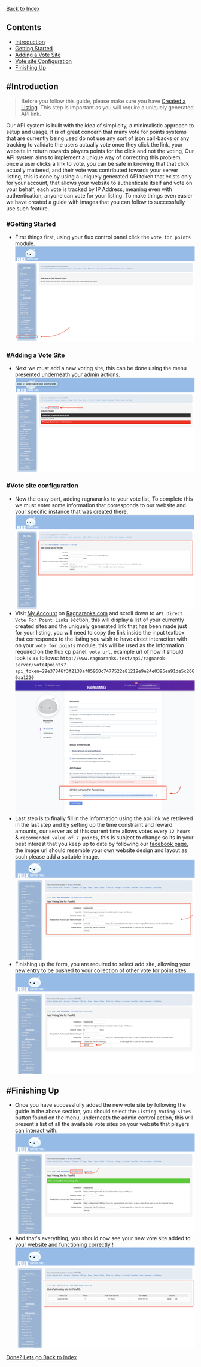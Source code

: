 [Back to Index](./index.html)

## Contents
- [Introduction](#introduction)
- [Getting Started](#getting-started)
- [Adding a Vote Site](#adding-a-vote-site)
- [Vote site Configuration](#vote-site-configuration)
- [Finishing Up](#finishing-up)

## #Introduction

> Before you follow this guide, please make sure you have [Created a Listing](./listing.html).
> This step is important as you will require a uniquely generated API link.

Our API system is built with the idea of simplicity, a minimalistic approach to setup and usage, it is of great concern that many vote for points systems that are currently being used do not use any sort of json call-backs or any tracking to validate the users actually vote once they click the link, your website in return rewards players points for the click and not the voting, Our API system aims to implement a unique way of correcting this problem, once a user clicks a link to vote, you can be safe in knowing that that click actually mattered, and their vote was contributed towards your server listing, this is done by using a uniquely generated API token that exists only for your account, that allows your website to authenticate itself and vote on your behalf, each vote is tracked by IP Address, meaning even with authentication, anyone can vote for your listing. To make things even easier we have created a guide with images that you can follow to successfully use such feature.

### #Getting Started
- First things first, using your flux control panel click the `vote for points` module. ![alt text](./images/v4p/step1.png "Step 1: Clicking the vote for points module.")

### #Adding a Vote Site
- Next we must add a new voting site, this can be done using the menu presented underneath your admin actions. ![alt text](./images/v4p/step2.png "Step 2: Select add new voting site.")

### #Vote site configuration
- Now the easy part, adding ragnaranks to your vote list, To complete this we must enter some information that corresponds to our website and your specific instance that was created there. ![alt text](./images/v4p/step3.png "Step 3: Viewing the form.")
- Visit [My Account](http://www.ragnaranks.test/account) on [Ragnaranks.com](http://www.ragnaranks.com) and scroll down to `API Direct Vote For Point Links` section, this will display a list of your currently created sites and the uniquely generated link that has been made just for your listing, you will need to copy the link inside the input textbox that corresponds to the listing you wish to have direct interaction with on your `vote for points` module, this will be used as the information required on the flux cp panel. `vote url`, example url of how it should look is as follows: `http://www.ragnaranks.test/api/ragnarok-server/vote4points?api_token=29e37846f3f2138af85960c7477522e81219e9e24e0395ea91de5c2660aa1220` ![alt text](./images/v4p/step5.png "Step 5: Grabbing your vote for points api link.")
- Last step is to finally fill in the information using the api link we retrieved in the last step and by setting up the time constraint and reward amounts, our server as of this current time allows votes every `12 hours` & `recommended value of 7 points`, this is subject to change so its in your best interest that you keep up to date by following our [facebook page](https://www.facebook.com/ragnaranks/), the image url should resemble your own website design and layout as such please add a suitable image. ![alt text](./images/v4p/step6.png "Step 6: Filling out the form.")
- Finishing up the form, you are required to select add site, allowing your new entry to be pushed to your collection of other vote for point sites. ![alt text](./images/v4p/step7.png "Step 7: Click the add site button to finish.")

## #Finishing Up
- Once you have successfully added the new vote site by following the guide in the above section, you should select the `Listing Voting Sites` button found on the menu, underneath the admin control action, this will present a list of all the available vote sites on your website that players can interact with. ![alt text](./images/v4p/step8.png "Step 8: Click Listing Voting sites to see your new listing.")
- And that's everything, you should now see your new vote site added to your website and functioning correctly ! ![alt text](./images/v4p/step9.png "Step 9: Verifying the finalised new vote site.")

[Done? Lets go Back to Index](./index.html)